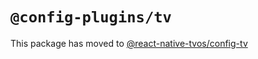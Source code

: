 # `@config-plugins/tv`

This package has moved to [@react-native-tvos/config-tv](https://github.com/react-native-tvos/config-tv)
